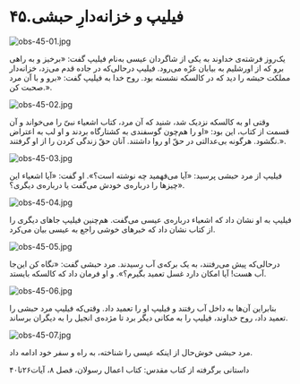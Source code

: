 ۴۵.فیلیپ و خزانه‌دارِ حبشی
==========================

![obs-45-01.jpg](/var/www/vhosts/door43.org/httpdocs/data/gitrepo/media/en/obs/obs-45-01.jpg "obs-45-01.jpg")

یک‌روز فرشته‌ی خداوند به یکی از شاگردان عیسی به‌نام فیلیپ گفت: «برخیز و
به راهی برو که از اورشلیم به بیابان غزّه می‌رود. فیلیپ درحالی‌که در جاده
قدم می‌زد، خزانه‌دار مملکت حبشه را دید که در کالسکه نشسته بود. روح خدا
به فیلیپ گفت: «برو و با آن مرد صحبت کن.».

![obs-45-02.jpg](/var/www/vhosts/door43.org/httpdocs/data/gitrepo/media/en/obs/obs-45-02.jpg "obs-45-02.jpg")

وقتی او به کالسکه نزدیک شد، شنید که آن مرد، کتاب اشعیاء نبیّ را می‌خواند
و آن قسمت از کتاب، این بود: «او را هم‌چون گوسفندی به کشتارگاه بردند و او
لب به اعتراض نگشود. هرگونه بی‌عدالتی در حقّ او روا داشتند. آنان حقّ
زندگی کردن را از او گرفتند.».

![obs-45-03.jpg](/var/www/vhosts/door43.org/httpdocs/data/gitrepo/media/en/obs/obs-45-03.jpg "obs-45-03.jpg")

فیلیپ از مرد حبشی پرسید: «آیا می‌فهمید چه نوشته است؟». او گفت: «آیا
اشعیاء این چیزها را درباره‌ی خودش می‌گفت یا درباره‌ی دیگری؟».

![obs-45-04.jpg](/var/www/vhosts/door43.org/httpdocs/data/gitrepo/media/en/obs/obs-45-04.jpg "obs-45-04.jpg")

فیلیپ به او نشان داد که اشعیاء درباره‌ی عیسی می‌گفت. هم‌چنین فیلیپ جاهای
دیگری را از کتاب نشان داد که خبرهای خوشی راجع به عیسی بیان می‌کرد.

![obs-45-05.jpg](/var/www/vhosts/door43.org/httpdocs/data/gitrepo/media/en/obs/obs-45-05.jpg "obs-45-05.jpg")

در‌حالی‌که پیش می‌رفتند، به یک برکه‌ی آب رسیدند. مرد حبشی گفت: «نگاه کن
این‌جا آب هست! آیا امکان دارد غسل تعمید بگیرم؟». و او فرمان داد که
کالسکه بایستد.

![obs-45-06.jpg](/var/www/vhosts/door43.org/httpdocs/data/gitrepo/media/en/obs/obs-45-06.jpg "obs-45-06.jpg")

بنابراین آن‌ها به داخل آب رفتند و فیلیپ او را تعمید داد. وقتی‌که فیلیپ
مرد حبشی را تعمید داد، روح خداوند، فیلیپ را به مکانی دیگر برد تا مژده‌ی
انجیل را به دیگران برساند.

![obs-45-07.jpg](/var/www/vhosts/door43.org/httpdocs/data/gitrepo/media/en/obs/obs-45-07.jpg "obs-45-07.jpg")

مرد حبشی خوش‌حال از اینکه عیسی را شناخته، به راه و سفر خود ادامه داد.

داستانی برگرفته از کتاب مقدس: کتاب اعمال رسولان، فصل ۸، آیات۲۶تا۴۰
